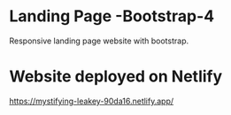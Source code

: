 # Landing Page -Bootstrap-4
Responsive landing page website with bootstrap.

# Website deployed on Netlify
https://mystifying-leakey-90da16.netlify.app/
